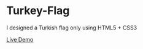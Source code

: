 # Turkey-Flag

I designed a Turkish flag only using HTML5 + CSS3

[Live Demo](https://zehray.github.io/turkey-flag/)
